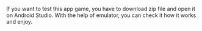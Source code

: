 If you want to test this app game, you have to download zip file and open it on Android Studio. 
With the help of emulator, you can check it how it works and enjoy.
